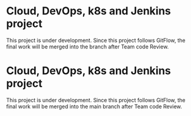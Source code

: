 # Cloud, DevOps, k8s and Jenkins project
This project is under development. Since this project follows GitFlow, the final work will be merged into the  branch after Team code Review.
# Cloud, DevOps, k8s and Jenkins project
This project is under development. Since this project follows GitFlow, the final work will be merged into the main branch after Team code Review.

